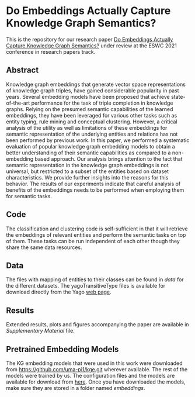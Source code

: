 # Do Embeddings Actually Capture Knowledge Graph Semantics?

This is the repository for our research paper [Do Embeddings Actually Capture Knowledge Graph Semantics?](https://openreview.net/forum?id=vsxYOZoPvne) under review at the ESWC 2021 conference in research papers track.

## Abstract

Knowledge graph embeddings that generate vector space representations of knowledge graph triples, have gained considerable popularity in past years. Several embedding models have been proposed that achieve state-of-the-art performance for the task of triple completion in knowledge graphs. Relying on the presumed semantic capabilities of the learned embeddings, they have been leveraged for various other tasks such as entity typing, rule mining and conceptual clustering. However, a critical analysis of the utility as well as limitations of these embeddings for semantic representation of the underlying entities and relations has not been performed by previous work. In this paper, we performed a systematic evaluation of popular knowledge graph embedding models to obtain a better understanding of their semantic capabilities as compared to a non-embedding based approach. Our analysis brings attention to the fact that semantic representation in the knowledge graph embeddings is not universal, but restricted to a subset of the entities based on dataset characteristics. We provide further insights into the reasons for this behavior. The results of our experiments indicate that careful analysis of benefits of the embeddings needs to be performed when employing them for semantic tasks. 

## Code 

The classification and clustering code is self-sufficient in that it will retrieve the embeddings of relevant entities and perform the semantic tasks on top of them. These tasks can be run independent of each other though they share the same data resources. 

## Data
The files with mapping of entities to their classes can be found in *data* for the different datasets. The yagoTransitiveType files is available for download directly from the Yago [web page](resources.mpi-inf.mpg.de/yago-naga/yago3.1/yagoTransitiveType.ttl.7z). 


## Results
Extended results, plots and figures accompanying the paper are available in *Supplementary Material* file.


## Pretrained Embedding Models
The KG embedding models that were used in this work were downloaded from https://github.com/uma-pi1/kge.git wherever available. The rest of the models were trained by us. The configuration files and the models are available for download from [here](https://owncloud.hpi.de/s/QIuLNwcaaInoMKo).
Once you have downloaded the models, make sure they are stored in a folder named *embeddings*. 
